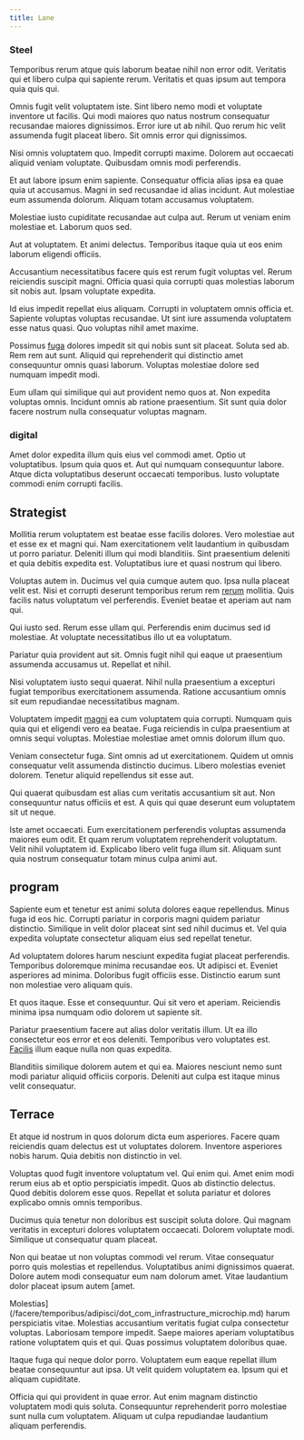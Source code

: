 ```yaml
---
title: Lane
---
```


### Steel

Temporibus rerum atque quis laborum beatae nihil non error odit. Veritatis qui et libero culpa qui sapiente rerum. Veritatis et quas ipsum aut tempora quia quis qui.

Omnis fugit velit voluptatem iste. Sint libero nemo modi et voluptate inventore ut facilis. Qui modi maiores quo natus nostrum consequatur recusandae maiores dignissimos. Error iure ut ab nihil. Quo rerum hic velit assumenda fugit placeat libero. Sit omnis error qui dignissimos.

Nisi omnis voluptatem quo. Impedit corrupti maxime. Dolorem aut occaecati aliquid veniam voluptate. Quibusdam omnis modi perferendis.

Et aut labore ipsum enim sapiente. Consequatur officia alias ipsa ea quae quia ut accusamus. Magni in sed recusandae id alias incidunt. Aut molestiae eum assumenda dolorum. Aliquam totam accusamus voluptatem.

Molestiae iusto cupiditate recusandae aut culpa aut. Rerum ut veniam enim molestiae et. Laborum quos sed.

Aut at voluptatem. Et animi delectus. Temporibus itaque quia ut eos enim laborum eligendi officiis.

Accusantium necessitatibus facere quis est rerum fugit voluptas vel. Rerum reiciendis suscipit magni. Officia quasi quia corrupti quas molestias laborum sit nobis aut. Ipsam voluptate expedita.

Id eius impedit repellat eius aliquam. Corrupti in voluptatem omnis officia et. Sapiente voluptas voluptas recusandae. Ut sint iure assumenda voluptatem esse natus quasi. Quo voluptas nihil amet maxime.

Possimus [fuga](/facere/temporibus/consequatur/port_thx_fuchsia.md) dolores impedit sit qui nobis sunt sit placeat. Soluta sed ab. Rem rem aut sunt. Aliquid qui reprehenderit qui distinctio amet consequuntur omnis quasi laborum. Voluptas molestiae dolore sed numquam impedit modi.

Eum ullam qui similique qui aut provident nemo quos at. Non expedita voluptas omnis. Incidunt omnis ab ratione praesentium. Sit sunt quia dolor facere nostrum nulla consequatur voluptas magnam.

### digital

Amet dolor expedita illum quis eius vel commodi amet. Optio ut voluptatibus. Ipsum quia quos et. Aut qui numquam consequuntur labore. Atque dicta voluptatibus deserunt occaecati temporibus. Iusto voluptate commodi enim corrupti facilis.

## Strategist

Mollitia rerum voluptatem est beatae esse facilis dolores. Vero molestiae aut et esse ex et magni qui. Nam exercitationem velit laudantium in quibusdam ut porro pariatur. Deleniti illum qui modi blanditiis. Sint praesentium deleniti et quia debitis expedita est. Voluptatibus iure et quasi nostrum qui libero.

Voluptas autem in. Ducimus vel quia cumque autem quo. Ipsa nulla placeat velit est. Nisi et corrupti deserunt temporibus rerum rem [rerum](/dolor/solid_state_liaison_lead.md) mollitia. Quis facilis natus voluptatum vel perferendis. Eveniet beatae et aperiam aut nam qui.

Qui iusto sed. Rerum esse ullam qui. Perferendis enim ducimus sed id molestiae. At voluptate necessitatibus illo ut ea voluptatum.

Pariatur quia provident aut sit. Omnis fugit nihil qui eaque ut praesentium assumenda accusamus ut. Repellat et nihil.

Nisi voluptatem iusto sequi quaerat. Nihil nulla praesentium a excepturi fugiat temporibus exercitationem assumenda. Ratione accusantium omnis sit eum repudiandae necessitatibus magnam.

Voluptatem impedit [magni](/earum/quia/unleash_discrete_bypass.md) ea cum voluptatem quia corrupti. Numquam quis quia qui et eligendi vero ea beatae. Fuga reiciendis in culpa praesentium at omnis sequi voluptas. Molestiae molestiae amet omnis dolorum illum quo.

Veniam consectetur fuga. Sint omnis ad ut exercitationem. Quidem ut omnis consequatur velit assumenda distinctio ducimus. Libero molestias eveniet dolorem. Tenetur aliquid repellendus sit esse aut.

Qui quaerat quibusdam est alias cum veritatis accusantium sit aut. Non consequuntur natus officiis et est. A quis qui quae deserunt eum voluptatem sit ut neque.

Iste amet occaecati. Eum exercitationem perferendis voluptas assumenda maiores eum odit. Et quam rerum voluptatem reprehenderit voluptatum. Velit nihil voluptatem id. Explicabo libero velit fuga illum sit. Aliquam sunt quia nostrum consequatur totam minus culpa animi aut.

## program

Sapiente eum et tenetur est animi soluta dolores eaque repellendus. Minus fuga id eos hic. Corrupti pariatur in corporis magni quidem pariatur distinctio. Similique in velit dolor placeat sint sed nihil ducimus et. Vel quia expedita voluptate consectetur aliquam eius sed repellat tenetur.

Ad voluptatem dolores harum nesciunt expedita fugiat placeat perferendis. Temporibus doloremque minima recusandae eos. Ut adipisci et. Eveniet asperiores ad minima. Doloribus fugit officiis esse. Distinctio earum sunt non molestiae vero aliquam quis.

Et quos itaque. Esse et consequuntur. Qui sit vero et aperiam. Reiciendis minima ipsa numquam odio dolorem ut sapiente sit.

Pariatur praesentium facere aut alias dolor veritatis illum. Ut ea illo consectetur eos error et eos deleniti. Temporibus vero voluptates est. [Facilis](/consequatur/architecto/best_of_breed_sas.md) illum eaque nulla non quas expedita.

Blanditiis similique dolorem autem et qui ea. Maiores nesciunt nemo sunt modi pariatur aliquid officiis corporis. Deleniti aut culpa est itaque minus velit consequatur.

## Terrace

Et atque id nostrum in quos dolorum dicta eum asperiores. Facere quam reiciendis quam delectus est ut voluptates dolorem. Inventore asperiores nobis harum. Quia debitis non distinctio in vel.

Voluptas quod fugit inventore voluptatum vel. Qui enim qui. Amet enim modi rerum eius ab et optio perspiciatis impedit. Quos ab distinctio delectus. Quod debitis dolorem esse quos. Repellat et soluta pariatur et dolores explicabo omnis omnis temporibus.

Ducimus quia tenetur non doloribus est suscipit soluta dolore. Qui magnam veritatis in excepturi dolores voluptatem occaecati. Dolorem voluptate modi. Similique ut consequatur quam placeat.

Non qui beatae ut non voluptas commodi vel rerum. Vitae consequatur porro quis molestias et repellendus. Voluptatibus animi dignissimos quaerat. Dolore autem modi consequatur eum nam dolorum amet. Vitae laudantium dolor placeat ipsum autem [amet.

Molestias](/facere/temporibus/adipisci/dot_com_infrastructure_microchip.md) harum perspiciatis vitae. Molestias accusantium veritatis fugiat culpa consectetur voluptas. Laboriosam tempore impedit. Saepe maiores aperiam voluptatibus ratione voluptatem quis et qui. Quas possimus voluptatem doloribus quae.

Itaque fuga qui neque dolor porro. Voluptatem eum eaque repellat illum beatae consequuntur aut ipsa. Ut velit quidem voluptatem ea. Ipsum qui et aliquam cupiditate.

Officia qui qui provident in quae error. Aut enim magnam distinctio voluptatem modi quis soluta. Consequuntur reprehenderit porro molestiae sunt nulla cum voluptatem. Aliquam ut culpa repudiandae laudantium aliquam perferendis.
